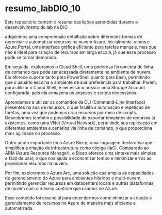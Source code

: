 # resumo_labDIO_10
Este repositório contém o resumo das lições aprendidas durante o desenvolvimento do lab na DIO

adquirimos uma compreensão detalhada sobre diferentes formas de gerenciar e automatizar recursos na nuvem Azure. Inicialmente, vimos o Azure Portal, uma interface gráfica eficiente para tarefas manuais, mas que não é ideal para criação de recursos em larga escala, já que esse processo pode se tornar demorado.

Em seguida, exploramos o Cloud Shell, uma poderosa ferramenta de linha de comando que pode ser acessada diretamente no ambiente de nuvem. Ele oferece suporte tanto para PowerShell quanto para Bash, permitindo que o usuário escolha o ambiente de sua preferência para trabalhar. Porém, para utilizar o Cloud Shell, é necessário possuir uma Storage Account configurada, pois ela armazena os arquivos e scripts necessários.

Aprendemos a utilizar os comandos da CLI (Command-Line Interface) presentes na aba de recursos, o que facilita a automação e repetição de tarefas, uma vez que podemos criar recursos por meio de scripts. Descobrimos também a possibilidade de exportar templates de recursos já existentes, como uma VNet (Virtual Network), permitindo sua replicação em diferentes ambientes e cenários via linha de comando, o que proporciona mais agilidade no processo.

Outro ponto importante foi o Azure Bicep, uma linguagem declarativa que simplifica a criação de infraestrutura como código (IaC). Comparado ao ARM (Azure Resource Manager), o Bicep oferece uma sintaxe mais simples e fácil de usar, o que nos ajuda a economizar tempo e minimizar erros ao provisionar recursos na nuvem.

Por fim, exploramos o Azure Arc, uma solução que amplia as capacidades de gerenciamento do Azure para ambientes híbridos e multi-nuvem, permitindo gerenciar recursos em datacenters locais e outras plataformas de nuvem com o mesmo controle que usamos no Azure.

Esse conteúdo foi essencial para entendermos como otimizar a criação e gerenciamento de recursos no Azure de maneira mais eficiente e automatizada.
